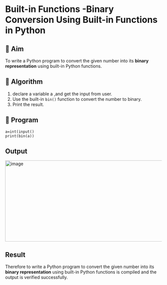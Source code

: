 # Built-in Functions -Binary Conversion Using Built-in Functions in Python

## 🎯 Aim
To write a Python program to convert the given number into its **binary representation** using built-in Python functions.

## 🧠 Algorithm
1. declare a variable a ,and get the input from user.
2. Use the built-in `bin()` function to convert the number to binary.
3. Print the result.

## 🧾 Program

`````````````````
a=int(input()
print(bin(a))
``````````````````


## Output
<img width="860" height="260" alt="image" src="https://github.com/user-attachments/assets/7aaea421-bb19-4199-80bf-59c6da96186d" />


## Result
Therefore to write a Python program to convert the given number into its **binary representation** using built-in Python functions is
compiled and the output is verified successfully.

